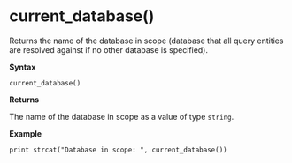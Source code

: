 # current_database()

Returns the name of the database in scope (database that all query
entities are resolved against if no other database is specified).

**Syntax**

`current_database()`

**Returns**

The name of the database in scope as a value of type `string`.

**Example**

<!-- csl -->
```
print strcat("Database in scope: ", current_database())
```
